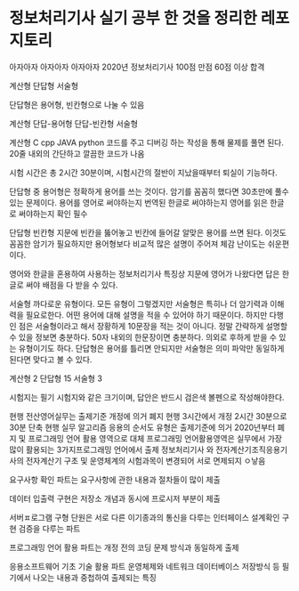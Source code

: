 # 정보처리기사 실기 공부 한 것을 정리한 레포지토리 
아자아자 아자아자 아자아자 
2020년 정보처리기사 
100점 만점 60점 이상 합격

계산형
단답형
서술형

단답형은 용어형, 빈칸형으로 나눌 수 있음

계산형
단답-용어형
단답-빈칸형 
서술형

계산형
 C cpp JAVA python 코드를 주고 디버깅 하는 작성을 통해 물제를 풀면 된다.
20줄 내외의 간단하고 깔끔한 코드가 나옴

시험 시간은 총 2시간 30분이며, 시험시간의 절반이 지났을때부터 퇴실이 기능하다. 

단답형 중 용어형은 정확하게 용어를 쓰는 것이다.
암기를 꼼꼼히 했다면 30초만에 풀수 있는 문제이다.
용어를 영어로 써야하는지 번역된 한글로 써야하는지 영어를 읽은 한글로 써야하는지 확인 필수

단답형 빈칸형
지문에 빈칸을 뚫어놓고 빈칸에 들어갈 알맞은 용어를 쓰면 된다.
이것도 꼼꼼한 암기가 필요하지만 용어형보다 비교적 많은 설명이 주어져 체감 난이도는 쉬운편이다.

영어와 한글을 혼용하여 사용하는 정보처리기사 특징상 지문에 영어가 나왔다면 답은 한글로 써야 배점을 다 받을 수 있다.

서술형
까다로운 유형이다.
모든 유형이 그렇겠지만 서술형은 특히나 더 암기력과 이해력을 필요로한다.
어떤 용어에 대해 설명을 적을 수 있어야 하기 때문이다.
하지만 다행인 점은 서술형이라고 해서 장황하게 10문장을 적는 것이 아니다.
정말 간략하게 설명할 수 있을 정보면 충분하다.
50자 내외의 한문장이면 충분하다.
의외로 후하게 받을 수 있는 유형이기도 하다.
단답형은 용어를 틀리면 안되지만 서술형은 의미 파악만 동일하게 된다면 맞다고 볼 수 있다.

계산형 2
단답형 15
서술형 3


시험지는 필기 시험지와 같은 크기이며, 답안은 반드시 검은색 볼펜으로 작성해야한다.

현행 전산영어실무는 출제기준 개정에 의거 폐지 
현행 3시간에서 개정 2시간 30분으로 30분 단축
현행 실무 알고리즘 응용의 순서도 유형은 출제기준에 의거 2020년부터 폐지
및 프로그래밍 언어 활용 영역으로 대체 
프로그래밍 언어활용영역은 실무에서 가장 많이 활용되는 3가지프로그래밍 언어에서 출제 
정보처리기사 와 전자계산기조직응용기사의 전자계산기 구초 및 운영체계의 시험과목이 변경되어 서로 면제되지 ㅇ낳음


요구사항 확인 파트는
요구사항에 관한 내용과 절차들이 많이 제출

데이터 입출력 구현은
저장소 개념과 동시에 프로시저 부분이 제출

서버ㅍ로그램 구형 단원은
서로 다른 이기종과의 통신을 다루는
인터페이스 설계확인 구현 검증을 다루는 파트 

프로그래밍 언어 활용 파트는
개정 전의 코딩 문제 방식과 동일하게 출제

응용소프트웨어 기초 기술 활용 파트
운영체제와 네트워크 데이터베이스 저장방식 등
필기에서 나오는 내용과 중첩하여 출제되는 특징
